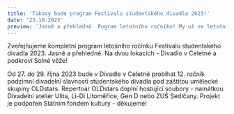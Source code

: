 ```yaml
---
title: 'Takový bude program Festivalu studentského divadla 2023!'
date: '23.10.2023'
preview: 'Jasně a přehledně. Pogram letošního ročníku! My už se letošního ročníku festivalu nemůžeme dočkat! A co vy? Už máte naplánovano, která představení uvidíte?...'
--- 
```

Zveřejňujeme kompletní program letošního ročínku Festivalu studentského divadla 2023. Jasně a přehledně. Na dvou lokacích - Divadlo v Celetné a podkroví Solné věže!

Od 27. do 29. října 2023 bude v Divadle v Celetné probíhat 12. ročník podzimní divadelní slavnosti studentského divadla pod záštitou umělecké skupiny OLDstars. 
Repertoár OLDstars doplní hostující soubory - namátkou Divadelní ateliér Ulita, Li-Di Litoměřice, Gen D nebo  ZUŠ Sedlčany.
Projekt je podpořen Státním fondem kultury - děkujeme!
